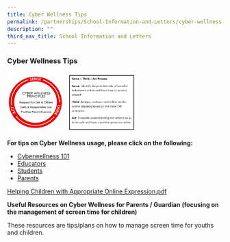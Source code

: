```yaml
---
title: Cyber Wellness Tips
permalink: /partnerships/School-Information-and-Letters/cyber-wellness-tips/
description: ""
third_nav_title: School Information and Letters
---
```

### Cyber Wellness Tips

<img src="/images/cyber1.png" style="width:60%">

**For tips on Cyber Wellness usage, please click on the following:**

*   [Cyberwellness 101](https://ictconnection.moe.edu.sg/cyber-wellness/cyber-wellness-101)
*   [Educators](https://registry.opal.moe.edu.sg/cas/login?service=https%3A%2F%2Fictconnection.moe.edu.sg%2Fcyber-wellness%2Ffor-educators)
*   [Students](https://ictconnection.moe.edu.sg/cyber-wellness/for-students)
*   [Parents](https://ictconnection.moe.edu.sg/cyber-wellness/for-parents)

[Helping Children with Appropriate Online Expression.pdf](/files/Helping%20Children%20with%20Appropriate%20Online%20Expression.pdf)


**Useful Resources on Cyber Wellness for Parents / Guardian** **(focusing on the management of screen time for children)**

These resources are tips/plans on how to manage screen time for youths and children.